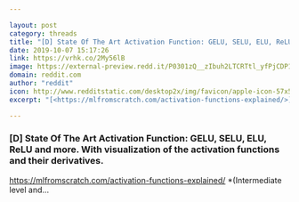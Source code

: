 ```yaml
---

layout: post
category: threads
title: "[D] State Of The Art Activation Function: GELU, SELU, ELU, ReLU and more. With visualization of the activation functions and their derivatives."
date: 2019-10-07 15:17:26
link: https://vrhk.co/2My56lB
image: https://external-preview.redd.it/P0301zQ__zIbuh2LTCRTtl_yfPjCDP1KCQijiwtozsg.jpg?width=772&height=404.188481675&auto=webp&s=5acc5b31f375310ec3621afe197154c263642df9
domain: reddit.com
author: "reddit"
icon: http://www.redditstatic.com/desktop2x/img/favicon/apple-icon-57x57.png
excerpt: "[<https://mlfromscratch.com/activation-functions-explained/>](<https://mlfromscratch.com/activation-functions-explained/>) *(Intermediate level and..."

---
```


### [D] State Of The Art Activation Function: GELU, SELU, ELU, ReLU and more. With visualization of the activation functions and their derivatives.

[<https://mlfromscratch.com/activation-functions-explained/>](<https://mlfromscratch.com/activation-functions-explained/>) *(Intermediate level and...
